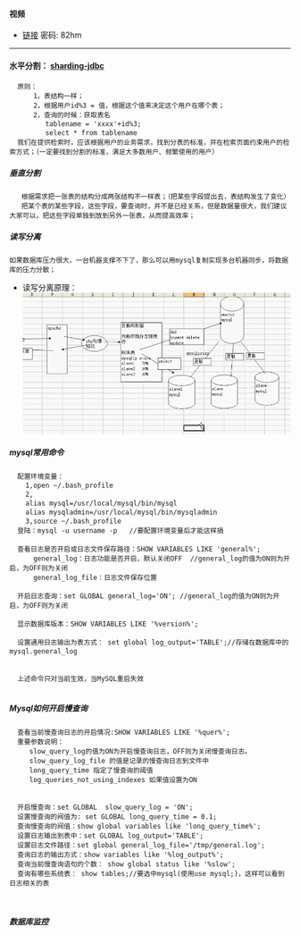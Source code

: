 #### 视频
* [链接](https://pan.baidu.com/s/1pmoWyPPYgbxbl9yDe5hFhQ) 密码: 82hm

----
#### 水平分割： [sharding-jdbc](http://shardingjdbc.io/)

````
  原则：
      1，表结构一样；
      2，根据用户id%3 = 值，根据这个值来决定这个用户在哪个表；
      2，查询的时候：获取表名
         tablename = 'xxxx'+id%3;
         select * from tablename
  我们在提供检索时，应该根据用户的业务需求，找到分表的标准，并在检索页面约束用户的检索方式；（一定要找到分割的标准，满足大多数用户、频繁使用的用户）
````

##### 垂直分割

````
   根据需求把一张表的结构分成两张结构不一样表；（把某些字段提出去，表结构发生了变化）
   把某个表的某些字段，这些字段，要查询时，并不是已经关系，但是数据量很大，我们建议大家可以，把这些字段单独到放到另外一张表，从而提高效率；
````

##### 读写分离

````
如果数据库压力很大，一台机器支撑不下了，那么可以用mysql复制实现多台机器同步，将数据库的压力分散；
````
* 读写分离原理：
![](img/1.png)

##### mysql常用命令

````
  配置环境变量：
    1,open ~/.bash_profile 
    2,
    alias mysql=/usr/local/mysql/bin/mysql
    alias mysqladmin=/usr/local/mysql/bin/mysqladmin
    3,source ~/.bash_profile
  登陆：mysql -u username -p   //要配置环境变量后才能这样搞
  
  查看日志是否开启或日志文件保存路径：SHOW VARIABLES LIKE 'general%';  
      general_log：日志功能是否开启，默认关闭OFF  //general_log的值为ON则为开启，为OFF则为关闭
      general_log_file：日志文件保存位置
  
  开启日志查询：set GLOBAL general_log='ON'; //general_log的值为ON则为开启，为OFF则为关闭
  
  显示数据库版本：SHOW VARIABLES LIKE '%version%';
  
  设置通用日志输出为表方式： set global log_output='TABLE';//存储在数据库中的mysql.general_log
  
 
  上述命令只对当前生效，当MySQL重启失效
  
````

##### Mysql如何开启慢查询

````
  查看当前慢查询日志的开启情况:SHOW VARIABLES LIKE '%quer%';
  重要参数说明：
     slow_query_log的值为ON为开启慢查询日志，OFF则为关闭慢查询日志。
     slow_query_log_file 的值是记录的慢查询日志到文件中
     long_query_time 指定了慢查询的阈值
     log_queries_not_using_indexes 如果值设置为ON 
     
     
  开启慢查询：set GLOBAL  slow_query_log = 'ON';
  设置慢查询的阀值为: set GLOBAL long_query_time = 0.1;   
  查询慢查询的阀值：show global variables like 'long_query_time%';
  设置日志输出到表中：set GLOBAL log_output='TABLE';
  设置日志文件路径：set global general_log_file='/tmp/general.log';
  查询日志的输出方式：show variables like '%log_output%';
  查询当前慢查询语句的个数： show global status like '%slow';
  查询有哪些系统表： show tables;//要选中mysql(使用use mysql;)，这样可以看到日志相关的表
  
  
````

##### 数据库监控

````
````